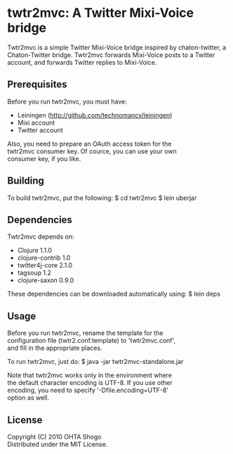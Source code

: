 twtr2mvc: A Twitter Mixi-Voice bridge
=====================================

Twtr2mvc is a simple Twitter Mixi-Voice bridge inspired by
chaton-twitter, a Chaton-Twitter bridge. Twtr2mvc forwards
Mixi-Voice posts to a Twitter account, and forwards Twitter
replies to Mixi-Voice.

Prerequisites
-------------

Before you run twtr2mvc, you must have:

* Leiningen (http://github.com/technomancy/leiningen)
* Mixi account
* Twitter account

Also, you need to prepare an OAuth access token for the  
twtr2mvc consumer key. Of cource, you can use your own  
consumer key, if you like.

Building
--------

To build twtr2mvc, put the following:
    $ cd twtr2mvc
    $ lein uberjar

Dependencies
------------

Twtr2mvc depends on:

* Clojure 1.1.0
* clojure-contrib 1.0
* twitter4j-core 2.1.0
* tagsoup 1.2
* clojure-saxon 0.9.0

These dependencies can be downloaded automatically using:
    $ lein deps

Usage
-----

Before you run twtr2mvc, rename the template for the  
configuration file (twtr2.conf.template) to 'twtr2mvc.conf',  
and fill in the appropriate places.

To run twtr2mvc, just do:
    $ java -jar twtr2mvc-standalone.jar

Note that twtr2mvc works only in the environment where  
the default character encoding is UTF-8. If you use other  
encoding, you need to specify '-Dfile.encoding=UTF-8'  
option as well.

License
-------

Copyright (C) 2010 OHTA Shogo  
Distributed under the MIT License.
